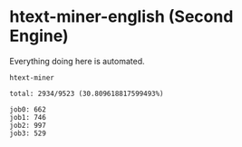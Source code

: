 # htext-miner-english (Second Engine)

Everything doing here is automated.

```
htext-miner

total: 2934/9523 (30.809618817599493%)

job0: 662
job1: 746
job2: 997
job3: 529
```